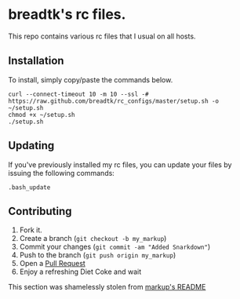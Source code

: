 breadtk's rc files.
=============

This repo contains various rc files that I usual on all hosts.

Installation
-----------
To install, simply copy/paste the commands below.

    curl --connect-timeout 10 -m 10 --ssl -# https://raw.github.com/breadtk/rc_configs/master/setup.sh -o ~/setup.sh
	chmod +x ~/setup.sh
	./setup.sh

Updating
-----------

If you've previously installed my rc files, you can update your files by issuing the following commands:

    .bash_update

Contributing
------------

1. Fork it.
2. Create a branch (`git checkout -b my_markup`)
3. Commit your changes (`git commit -am "Added Snarkdown"`)
4. Push to the branch (`git push origin my_markup`)
5. Open a [Pull Request][1]
6. Enjoy a refreshing Diet Coke and wait

This section was shamelessly stolen from [markup's README][2]

[1]: http://github.com/github/markup/pulls
[2]: https://github.com/github/markup/blob/master/README.md

